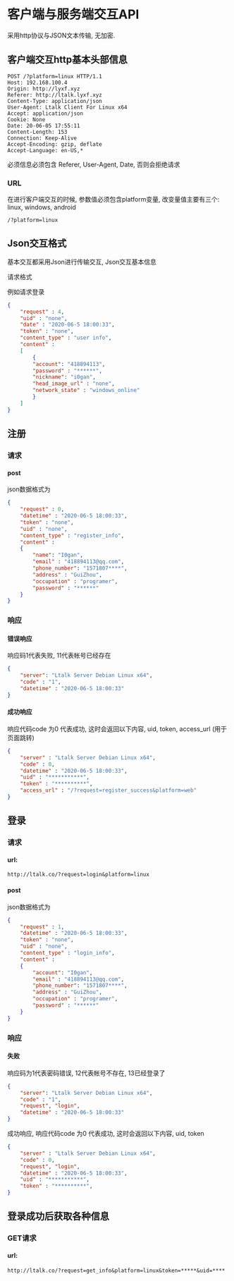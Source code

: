  

# 客户端与服务端交互API

采用http协议与JSON文本传输, 无加密.

## 客户端交互http基本头部信息

```http
POST /?platform=linux HTTP/1.1
Host: 192.168.100.4
Origin: http://lyxf.xyz
Referer: http://ltalk.lyxf.xyz
Content-Type: application/json
User-Agent: Ltalk Client For Linux x64
Accept: application/json
Cookie: None
Date: 20-06-05 17:55:11
Content-Length: 153
Connection: Keep-Alive
Accept-Encoding: gzip, deflate
Accept-Language: en-US,*
```

必须信息必须包含 Referer, User-Agent, Date, 否则会拒绝请求

### URL

在进行客户端交互的时候, 参数值必须包含platform变量, 改变量值主要有三个: linux, windows, android

```
/?platform=linux
```

## Json交互格式

基本交互都采用Json进行传输交互, Json交互基本信息

请求格式

例如请求登录

```json
{
	"request" : 4,
	"uid" : "none",
	"date" : "2020-06-5 18:00:33",
	"token" : "none",
	"content_type" : "user info",
	"content" : 
    [
		{
    	"account": "418894113", 
    	"password" : "******",
  		"nickname": "i0gan",
        "head_image_url" : "none",
    	"network_state" : "windows_online"
        }
	]
}
```



## 注册

### 请求

#### post

json数据格式为

```json
{
	"request" : 0,
	"datetime" : "2020-06-5 18:00:33",
	"token" : "none",
    "uid" : "none",
	"content_type" : "register_info",
	"content" : 
	{
    	"name": "I0gan", 
    	"email" : "418894113@qq.com",
  		"phone_number": "1571807****",
        "address" : "GuiZhou",
    	"occupation" : "programer",
    	"password" : "******"
  	}
}
```

### 响应

#### 错误响应

响应码1代表失败, 11代表帐号已经存在

```json
{
 	"server": "Ltalk Server Debian Linux x64",
	"code" : "1",
	"datetime" : "2020-06-5 18:00:33"
}
```


#### 成功响应

响应代码code 为0 代表成功, 这时会返回以下内容, uid, token, access_url (用于页面跳转)

```json
{
	"server" : "Ltalk Server Debian Linux x64",
    "code" : 0,
	"datetime" : "2020-06-5 18:00:33",
	"uid" : "***********",
	"token" : "**********",
	"access_url" : "/?request=register_success&platform=web"
}
```

## 登录

### 请求

#### url:

```
http://ltalk.co/?request=login&platform=linux
```
#### post

json数据格式为

```json
{
	"request" : 1,
	"datetime" : "2020-06-5 18:00:33",
	"token" : "none",
    "uid" : "none",
	"content_type" : "login_info",
	"content" : 
	{
    	"account": "I0gan", 
    	"email" : "418894113@qq.com",
  		"phone_number": "1571807****",
        "address" : "GuiZhou",
    	"occupation" : "programer",
    	"password" : "******"
  	}
}

```


### 响应

#### 失败
响应码为1代表密码错误, 12代表帐号不存在, 13已经登录了

```json
{
 	"server": "Ltalk Server Debian Linux x64",
	"code" : "1",
    "request", "login",
	"datetime" : "2020-06-5 18:00:33"
}
```



成功响应, 响应代码code 为0 代表成功, 这时会返回以下内容, uid, token

```json
{
	"server" : "Ltalk Server Debian Linux x64",
    "code" : 0,
    "request", "login",
	"datetime" : "2020-06-5 18:00:33",
	"uid" : "***********",
	"token" : "**********",
}
```



## 登录成功后获取各种信息

### GET请求

#### url:

```
http://ltalk.co/?request=get_info&platform=linux&token=*****&uid=****
```


